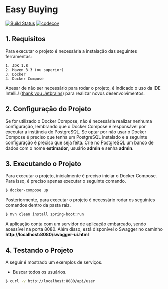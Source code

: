 # Easy Buying

[![Build Status](https://travis-ci.org/wannisson/estimador.svg?branch=master)](https://travis-ci.org/wannisson/estimador) [![codecov](https://codecov.io/gh/wannisson/estimador/branch/master/graph/badge.svg)](https://codecov.io/gh/wannisson/estimador)

## 1. Requisitos

Para executar o projeto é necessária a instalação das seguintes ferramentas:

    1. JDK 1.8
    2. Maven 3.3 (ou superior)
    3. Docker
    4. Docker Compose

Apesar de não ser necessário para rodar o projeto, é indicado o uso da IDE IntelliJ ([thank you Jetbrains](https://www.jetbrains.com/idea/)) para realizar novos desenvolvimentos.

## 2. Configuração do Projeto

Se for utilizado o Docker Compose, não é necessária realizar nenhuma configuração, lembrando que o Docker Compose é responsável por executar a instância do PostgreSQL. Se optar por não usar o Docker Compose é preciso que tenha um PostgreSQL instalado e a seguinte configuração é preciso que seja feita. Crie no PostgreSQL um banco de dados com o nome **estimador**, usuário **admin** e senha **admin**.

## 3. Executando o Projeto

Para executar o projeto, inicialmente é preciso iniciar o Docker Compose. Para isso, é preciso apenas executar o seguinte comando.

```sh
$ docker-compose up
```

Posteriormente, para executar o projeto é necessário rodar os seguintes comandos dentro da pasta raiz.

```sh
$ mvn clean install spring-boot:run
```

A aplicação conta com um servidor de aplicação embarcado, sendo acessível na porta 8080. Além disso, está disponível o Swagger no caminho **ht<span>tp://localhost:8080/swagger-ui.html**

## 4. Testando o Projeto

A seguir é mostrado um exemplos de serviços.

* Buscar todos os usuários.

```sh
$ curl -v http://localhost:8080/api/user
```
